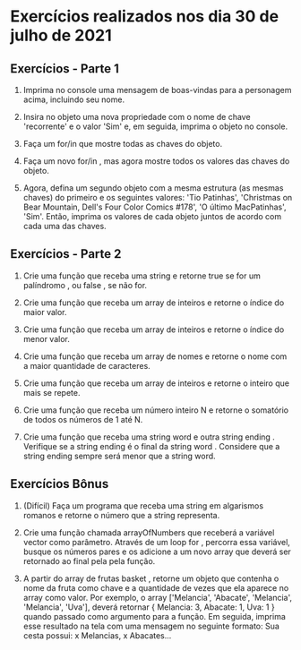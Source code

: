 # Exercícios realizados nos dia 30 de julho de 2021

## Exercícios - Parte 1

1. Imprima no console uma mensagem de boas-vindas para a personagem acima, incluindo seu nome.

2. Insira no objeto uma nova propriedade com o nome de chave 'recorrente' e o valor 'Sim' e, em seguida, imprima o objeto no console.

3. Faça um for/in que mostre todas as chaves do objeto.

4. Faça um novo for/in , mas agora mostre todos os valores das chaves do objeto.

5. Agora, defina um segundo objeto com a mesma estrutura (as mesmas chaves) do primeiro e os seguintes valores: 'Tio Patinhas', 'Christmas on Bear Mountain, Dell's Four Color Comics #178', 'O último MacPatinhas', 'Sim'. Então, imprima os valores de cada objeto juntos de acordo com cada uma das chaves.

## Exercícios - Parte 2

1. Crie uma função que receba uma string e retorne true se for um palíndromo , ou false , se não for.

2. Crie uma função que receba um array de inteiros e retorne o índice do maior valor.

3. Crie uma função que receba um array de inteiros e retorne o índice do menor valor.

4. Crie uma função que receba um array de nomes e retorne o nome com a maior quantidade de caracteres.

5. Crie uma função que receba um array de inteiros e retorne o inteiro que mais se repete.

6. Crie uma função que receba um número inteiro N e retorne o somatório de todos os números de 1 até N.

7. Crie uma função que receba uma string word e outra string ending . Verifique se a string ending é o final da string word . Considere que a string ending sempre será menor que a string word.

## Exercícios Bônus

1. (Difícil) Faça um programa que receba uma string em algarismos romanos e retorne o número que a string representa.

2. Crie uma função chamada arrayOfNumbers que receberá a variável vector como parâmetro. Através de um loop for , percorra essa variável, busque os números pares e os adicione a um novo array que deverá ser retornado ao final pela pela função.

3. A partir do array de frutas basket , retorne um objeto que contenha o nome da fruta como chave e a quantidade de vezes que ela aparece no array como valor. Por exemplo, o array ['Melancia', 'Abacate', 'Melancia', 'Melancia', 'Uva'], deverá retornar { Melancia: 3, Abacate: 1, Uva: 1 } quando passado como argumento para a função.
Em seguida, imprima esse resultado na tela com uma mensagem no seguinte formato: Sua cesta possui: x Melancias, x Abacates...
